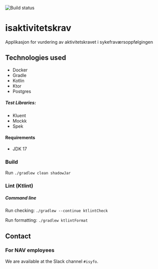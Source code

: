 ![Build status](https://github.com/navikt/isaktivitetskrav/workflows/main/badge.svg?branch=master)

# isaktivitetskrav
Applikasjon for vurdering av aktivitetskravet i sykefraværsoppfølgingen

## Technologies used

* Docker
* Gradle
* Kotlin
* Ktor
* Postgres

##### Test Libraries:

* Kluent
* Mockk
* Spek

#### Requirements

* JDK 17

### Build

Run `./gradlew clean shadowJar`

### Lint (Ktlint)
##### Command line
Run checking: `./gradlew --continue ktlintCheck`

Run formatting: `./gradlew ktlintFormat`

## Contact

### For NAV employees

We are available at the Slack channel `#isyfo`.
